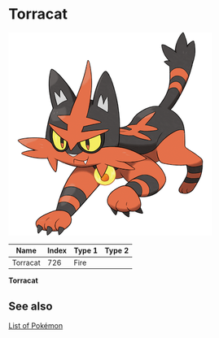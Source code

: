 # Torracat


![Torracat](images/726.png)

| **Name** | **Index** | **Type 1** | **Type 2** |
|----|----|----|----|
| Torracat | 726 | Fire  |  |

**Torracat** 

## See also

[List of Pokémon](../pokemon.md)
